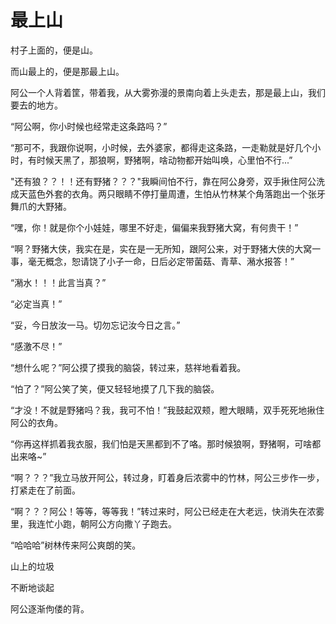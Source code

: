 # 最上山

村子上面的，便是山。

而山最上的，便是那最上山。



阿公一个人背着筐，带着我，从大雾弥漫的景南向着上头走去，那是最上山，我们要去的地方。

“阿公啊，你小时候也经常走这条路吗？”

“那可不，我跟你说啊，小时候，去外婆家，都得走这条路，一走勒就是好几个小时，有时候天黑了，那狼啊，野猪啊，啥动物都开始叫唤，心里怕不行...”

"还有狼？？！！还有野猪？？？"我瞬间怕不行，靠在阿公身旁，双手揪住阿公洗成天蓝色外套的衣角。两只眼睛不停打量周遭，生怕从竹林某个角落跑出一个张牙舞爪的大野猪。

“嘿，你！就是你个小娃娃，哪里不好走，偏偏来我野猪大窝，有何贵干！”

“啊？野猪大侠，我实在是，实在是一无所知，跟阿公来，对于野猪大侠的大窝一事，毫无概念，恕请饶了小子一命，日后必定带菌菇、青草、潲水报答！”

“潲水！！！此言当真？”

“必定当真！”

“妥，今日放汝一马。切勿忘记汝今日之言。”

“感激不尽！”

“想什么呢？”阿公摸了摸我的脑袋，转过来，慈祥地看着我。

“怕了？”阿公笑了笑，便又轻轻地摸了几下我的脑袋。

“才没！不就是野猪吗？我，我可不怕！”我鼓起双颊，瞪大眼睛，双手死死地揪住阿公的衣角。

“你再这样抓着我衣服，我们怕是天黑都到不了咯。那时候狼啊，野猪啊，可啥都出来咯~”

“啊？？？”我立马放开阿公，转过身，盯着身后浓雾中的竹林，阿公三步作一步，打紧走在了前面。

“啊？？？阿公！等等，等等我！”转过来时，阿公已经走在大老远，快消失在浓雾里，我连忙小跑，朝阿公方向撒丫子跑去。

“哈哈哈”树林传来阿公爽朗的笑。







山上的垃圾

不断地谈起

阿公逐渐佝偻的背。



